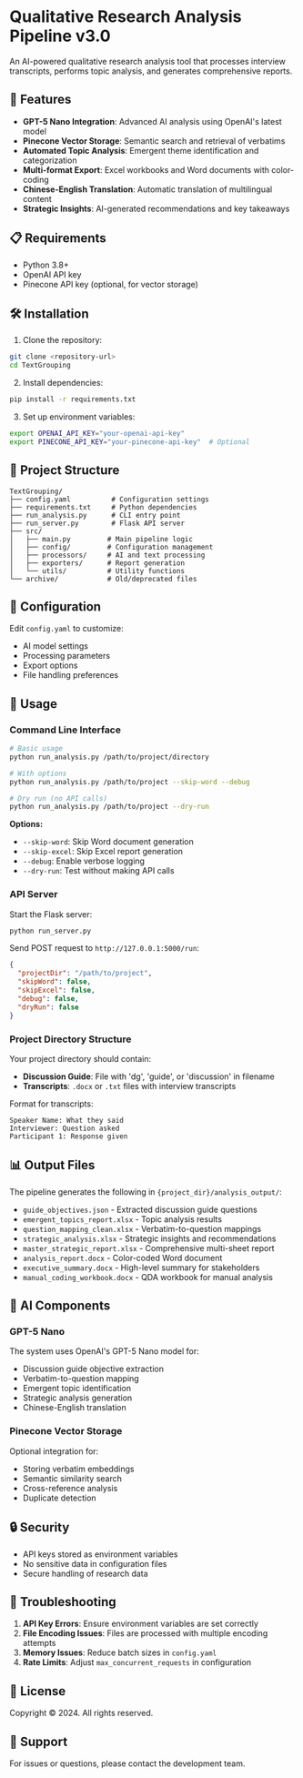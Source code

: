 # Qualitative Research Analysis Pipeline v3.0

An AI-powered qualitative research analysis tool that processes interview transcripts, performs topic analysis, and generates comprehensive reports.

## 🚀 Features

- **GPT-5 Nano Integration**: Advanced AI analysis using OpenAI's latest model
- **Pinecone Vector Storage**: Semantic search and retrieval of verbatims
- **Automated Topic Analysis**: Emergent theme identification and categorization
- **Multi-format Export**: Excel workbooks and Word documents with color-coding
- **Chinese-English Translation**: Automatic translation of multilingual content
- **Strategic Insights**: AI-generated recommendations and key takeaways

## 📋 Requirements

- Python 3.8+
- OpenAI API key
- Pinecone API key (optional, for vector storage)

## 🛠️ Installation

1. Clone the repository:
```bash
git clone <repository-url>
cd TextGrouping
```

2. Install dependencies:
```bash
pip install -r requirements.txt
```

3. Set up environment variables:
```bash
export OPENAI_API_KEY="your-openai-api-key"
export PINECONE_API_KEY="your-pinecone-api-key"  # Optional
```

## 📁 Project Structure

```
TextGrouping/
├── config.yaml          # Configuration settings
├── requirements.txt     # Python dependencies
├── run_analysis.py      # CLI entry point
├── run_server.py        # Flask API server
├── src/
│   ├── main.py         # Main pipeline logic
│   ├── config/         # Configuration management
│   ├── processors/     # AI and text processing
│   ├── exporters/      # Report generation
│   └── utils/          # Utility functions
└── archive/            # Old/deprecated files
```

## 🔧 Configuration

Edit `config.yaml` to customize:
- AI model settings
- Processing parameters
- Export options
- File handling preferences

## 📖 Usage

### Command Line Interface

```bash
# Basic usage
python run_analysis.py /path/to/project/directory

# With options
python run_analysis.py /path/to/project --skip-word --debug

# Dry run (no API calls)
python run_analysis.py /path/to/project --dry-run
```

**Options:**
- `--skip-word`: Skip Word document generation
- `--skip-excel`: Skip Excel report generation
- `--debug`: Enable verbose logging
- `--dry-run`: Test without making API calls

### API Server

Start the Flask server:
```bash
python run_server.py
```

Send POST request to `http://127.0.0.1:5000/run`:
```json
{
  "projectDir": "/path/to/project",
  "skipWord": false,
  "skipExcel": false,
  "debug": false,
  "dryRun": false
}
```

### Project Directory Structure

Your project directory should contain:
- **Discussion Guide**: File with 'dg', 'guide', or 'discussion' in filename
- **Transcripts**: `.docx` or `.txt` files with interview transcripts

Format for transcripts:
```
Speaker Name: What they said
Interviewer: Question asked
Participant 1: Response given
```

## 📊 Output Files

The pipeline generates the following in `{project_dir}/analysis_output/`:

- `guide_objectives.json` - Extracted discussion guide questions
- `emergent_topics_report.xlsx` - Topic analysis results
- `question_mapping_clean.xlsx` - Verbatim-to-question mappings
- `strategic_analysis.xlsx` - Strategic insights and recommendations
- `master_strategic_report.xlsx` - Comprehensive multi-sheet report
- `analysis_report.docx` - Color-coded Word document
- `executive_summary.docx` - High-level summary for stakeholders
- `manual_coding_workbook.docx` - QDA workbook for manual analysis

## 🤖 AI Components

### GPT-5 Nano
The system uses OpenAI's GPT-5 Nano model for:
- Discussion guide objective extraction
- Verbatim-to-question mapping
- Emergent topic identification
- Strategic analysis generation
- Chinese-English translation

### Pinecone Vector Storage
Optional integration for:
- Storing verbatim embeddings
- Semantic similarity search
- Cross-reference analysis
- Duplicate detection

## 🔒 Security

- API keys stored as environment variables
- No sensitive data in configuration files
- Secure handling of research data

## 🐛 Troubleshooting

1. **API Key Errors**: Ensure environment variables are set correctly
2. **File Encoding Issues**: Files are processed with multiple encoding attempts
3. **Memory Issues**: Reduce batch sizes in `config.yaml`
4. **Rate Limits**: Adjust `max_concurrent_requests` in configuration

## 📝 License

Copyright © 2024. All rights reserved.

## 🤝 Support

For issues or questions, please contact the development team.